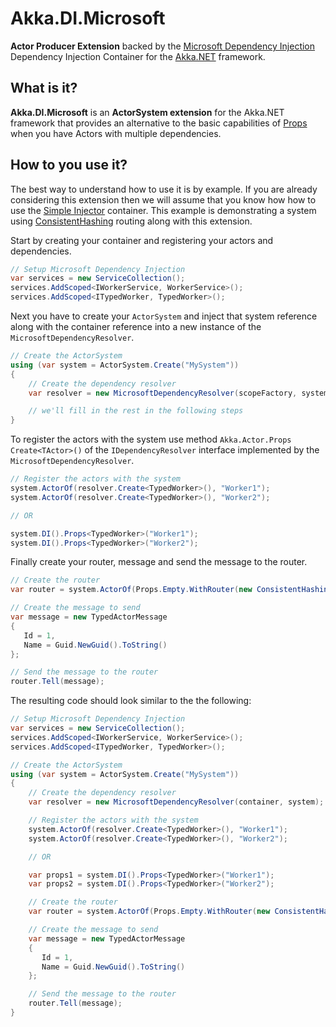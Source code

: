# Akka.DI.Microsoft

**Actor Producer Extension** backed by the [Microsoft Dependency Injection](https://docs.microsoft.com/en-us/aspnet/core/fundamentals/dependency-injection) Dependency Injection Container for the [Akka.NET](https://github.com/akkadotnet/akka.net) framework.

## What is it?

**Akka.DI.Microsoft** is an **ActorSystem extension** for the Akka.NET framework that provides an alternative to the basic capabilities of [Props](http://getakka.net/docs/Props) when you have Actors with multiple dependencies. 

## How to you use it?

The best way to understand how to use it is by example. If you are already considering this extension then we will assume that you know how how to use the [Simple Injector](https://Microsoft.org/index.html) container. This example is demonstrating a system using [ConsistentHashing](http://getakka.net/docs/working-with-actors/Routers#consistenthashing) routing along with this extension.

Start by creating your container and registering your actors and dependencies.

```csharp
// Setup Microsoft Dependency Injection
var services = new ServiceCollection();
services.AddScoped<IWorkerService, WorkerService>();
services.AddScoped<ITypedWorker, TypedWorker>();
```

Next you have to create your ```ActorSystem``` and inject that system reference along with the container reference into a new instance of the ```MicrosoftDependencyResolver```.

```csharp
// Create the ActorSystem
using (var system = ActorSystem.Create("MySystem"))
{
    // Create the dependency resolver
    var resolver = new MicrosoftDependencyResolver(scopeFactory, system);

    // we'll fill in the rest in the following steps
}
```

To register the actors with the system use method ```Akka.Actor.Props Create<TActor>()``` of the  ```IDependencyResolver``` interface implemented by the ```MicrosoftDependencyResolver```.

```csharp
// Register the actors with the system
system.ActorOf(resolver.Create<TypedWorker>(), "Worker1");
system.ActorOf(resolver.Create<TypedWorker>(), "Worker2");

// OR

system.DI().Props<TypedWorker>("Worker1");
system.DI().Props<TypedWorker>("Worker2");
```

Finally create your router, message and send the message to the router.

```csharp
// Create the router
var router = system.ActorOf(Props.Empty.WithRouter(new ConsistentHashingGroup(config)));

// Create the message to send
var message = new TypedActorMessage
{
   Id = 1,
   Name = Guid.NewGuid().ToString()
};

// Send the message to the router
router.Tell(message);
```

The resulting code should look similar to the the following:
```csharp
// Setup Microsoft Dependency Injection
var services = new ServiceCollection();
services.AddScoped<IWorkerService, WorkerService>();
services.AddScoped<ITypedWorker, TypedWorker>();

// Create the ActorSystem
using (var system = ActorSystem.Create("MySystem"))
{
    // Create the dependency resolver
    var resolver = new MicrosoftDependencyResolver(container, system);

    // Register the actors with the system
    system.ActorOf(resolver.Create<TypedWorker>(), "Worker1");
    system.ActorOf(resolver.Create<TypedWorker>(), "Worker2");

    // OR

    var props1 = system.DI().Props<TypedWorker>("Worker1");
    var props2 = system.DI().Props<TypedWorker>("Worker2");

    // Create the router
    var router = system.ActorOf(Props.Empty.WithRouter(new ConsistentHashingGroup(config)));

    // Create the message to send
    var message = new TypedActorMessage
    {
       Id = 1,
       Name = Guid.NewGuid().ToString()
    };

    // Send the message to the router
    router.Tell(message);
}
```
